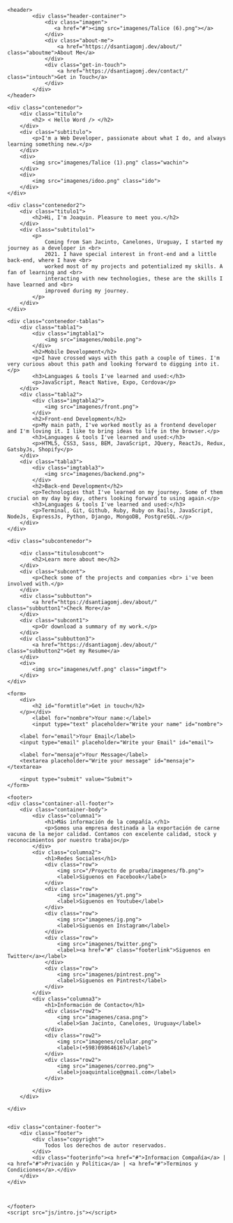 <!DOCTYPE html>
<html lang="ES">

<head>
    <meta charset="UTF-8">
    <meta name="description" content="Quien es Joaquín Talice">
    <meta name="keywords" content="Talice, biografía">
    <title>Talice Joaquin</title>
    <link rel="shortcut icon" href="imagenes/LogoMakr-76EH0p.png" type="image/x-icon">
    <link rel="stylesheet" href="css/styles.css">
    <meta name="viewport" content="width=device-width, initial-scale=1.0">
    <link href="https://fonts.google.com/specimen/Montserrat#standard-styles" rel="stylesheet" href="text.css">
</head>

<body>

    <header>
            <div class="header-container">
                <div class="imagen">
                   <a href="#"><img src="imagenes/Talice (6).png"></a>
                </div>
                <div class="about-me">
                    <a href="https://dsantiagomj.dev/about/" class="aboutme">About Me</a>
                </div>
                <div class="get-in-touch">
                    <a href="https://dsantiagomj.dev/contact/" class="intouch">Get in Touch</a>
                </div>
            </div>
    </header>

    <div class="contenedor">
        <div class="titulo">
            <h2> < Hello Word /> </h2>
        </div>
        <div class="subtitulo">
            <p>I'm a Web Developer, passionate about what I do, and always learning something new.</p>
        </div>
        <div>
            <img src="imagenes/Talice (1).png" class="wachin">
        </div>
        <div>
            <img src="imagenes/idoo.png" class="ido">
        </div>
    </div>

    <div class="contenedor2">
        <div class="titulo1">
            <h2>Hi, I'm Joaquin. Pleasure to meet you.</h2>
        </div>
        <div class="subtitulo1">
            <p>
                Coming from San Jacinto, Canelones, Uruguay, I started my journey as a developer in <br>
                2021. I have special interest in front-end and a little back-end, where I have <br>
                worked most of my projects and potentialized my skills. A fan of learning and <br>
                interacting with new technologies, these are the skills I have learned and <br>
                improved during my journey.
            </p>
        </div>
    </div>

    <div class="contenedor-tablas">
        <div class="tabla1">
            <div class="imgtabla1">
                <img src="imagenes/mobile.png">
            </div>
            <h2>Mobile Development</h2>
            <p>I have crossed ways with this path a couple of times. I'm very curious about this path and looking forward to digging into it.</p>
            <h3>Languages & tools I've learned and used:</h3>
            <p>JavaScript, React Native, Expo, Cordova</p>
        </div>
        <div class="tabla2">
            <div class="imgtabla2">
                <img src="imagenes/front.png">
            </div>
            <h2>Front-end Development</h2>
            <p>My main path, I've worked mostly as a frontend developer and I'm loving it. I like to bring ideas to life in the browser.</p>
            <h3>Languages & tools I've learned and used:</h3>
            <p>HTML5, CSS3, Sass, BEM, JavaScript, JQuery, ReactJs, Redux, GatsbyJs, Shopify</p>
        </div>
        <div class="tabla3">
            <div class="imgtabla3">
                <img src="imagenes/backend.png">
            </div>
            <h2>Back-end Development</h2>
            <p>Technologies that I've learned on my journey. Some of them crucial on my day by day, others looking forward to using again.</p>
            <h3>Languages & tools I've learned and used:</h3>
            <p>Terminal, Git, Github, Ruby, Ruby on Rails, JavaScript, NodeJs, ExpressJs, Python, Django, MongoDB, PostgreSQL.</p>
        </div>
    </div>

    <div class="subcontenedor">

        <div class="titulosubcont">
            <h2>Learn more about me</h2>
        </div>
        <div class="subcont">
            <p>Check some of the projects and companies <br> i've been involved with.</p>
        </div>
        <div class="subbutton">
            <a href="https://dsantiagomj.dev/about/" class="subbutton1">Check More</a>
        </div>
        <div class="subcont1">
            <p>Or download a summary of my work.</p>
        </div>
        <div class="subbutton3">
            <a href="https://dsantiagomj.dev/about/" class="subbutton2">Get my Resume</a>
        </div>
        <div>
            <img src="imagenes/wtf.png" class="imgwtf">
        </div>
    </div>

    <form>
        <div>
            <h2 id="formtitle">Get in touch</h2>
        </p></div>
            <label for="nombre">Your name:</label>
            <input type="text" placeholder="Write your name" id="nombre">
        
        <label for="email">Your Email</label>
        <input type="email" placeholder="Write your Email" id="email">

        <label for="mensaje">Your Message</label>
        <textarea placeholder="Write your message" id="mensaje"></textarea>
        
        <input type="submit" value="Submit">
    </form>

    <footer>
    <div class="container-all-footer"> 
        <div class="container-body">
            <div class="columna1">
                <h1>Más información de la compañía.</h1>
                <p>Somos una empresa destinada a la exportación de carne vacuna de la mejor calidad. Contamos con excelente calidad, stock y reconocimientos por nuestro trabajo</p>
            </div>
            <div class="columna2">
                <h1>Redes Sociales</h1>
                <div class="row">
                    <img src="/Proyecto de prueba/imagenes/fb.png">
                    <label>Siguenos en Facebook</label>
                </div>
                <div class="row">
                    <img src="imagenes/yt.png">
                    <label>Siguenos en Youtube</label>
                </div>
                <div class="row">
                    <img src="imagenes/ig.png">
                    <label>Siguenos en Instagram</label>
                </div>
                <div class="row">
                    <img src="imagenes/twitter.png">
                    <label><a href="#" class="footerlink">Siguenos en Twitter</a></label>
                </div>
                <div class="row">
                    <img src="imagenes/pintrest.png">
                    <label>Siguenos en Pintrest</label>
                </div>
            </div>
            <div class="columna3">
                <h1>Información de Contacto</h1>
                <div class="row2">
                    <img src="imagenes/casa.png">
                    <label>San Jacinto, Canelones, Uruguay</label>
                </div>
                <div class="row2">
                    <img src="imagenes/celular.png">
                    <label>(+598)098646167</label>
                </div>
                <div class="row2">
                    <img src="imagenes/correo.png">
                    <label>joaquintalice@gmail.com</label>
                </div>
            
            </div>
        </div>

    </div>

    
    <div class="container-footer">
        <div class="footer">
            <div class="copyright">
                Todos los derechos de autor reservados.
            </div>
            <div class="footerinfo"><a href="#">Informacion Compañía</a> | <a href="#">Privación y Política</a> | <a href="#">Terminos y Condiciones</a>.</div>
        </div>
    </div>



    </footer>
    <script src="js/intro.js"></script>
</body>
</html>
